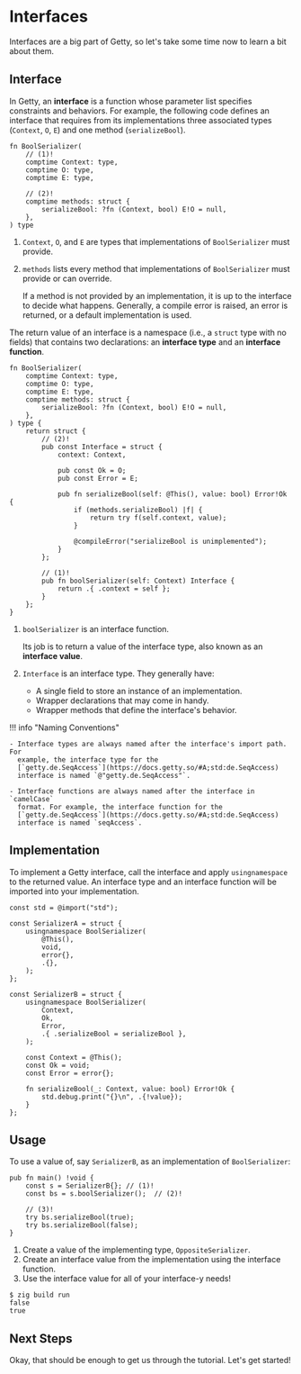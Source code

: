 # Interfaces

Interfaces are a big part of Getty, so let's take some time now to learn a bit about them.

## Interface

In Getty, an __interface__ is a function whose parameter list specifies
constraints and behaviors. For example, the following code defines an interface
that requires from its implementations three associated types (`Context`, `O`,
`E`) and one method (`serializeBool`).

```zig title="Zig code"
fn BoolSerializer(
    // (1)!
    comptime Context: type,
    comptime O: type,
    comptime E: type,

    // (2)!
    comptime methods: struct {
        serializeBool: ?fn (Context, bool) E!O = null,
    },
) type

```

1.  `Context`, `O`, and `E` are types that implementations of `BoolSerializer`
    must provide.

1.  `methods` lists every method that implementations of `BoolSerializer` must
    provide or can override.

    If a method is not provided by an implementation, it is up to the interface
    to decide what happens. Generally, a compile error is raised, an error is
    returned, or a default implementation is used.

The return value of an interface is a namespace (i.e., a `struct` type with no
fields) that contains two declarations: an __interface type__ and an
__interface function__.

```zig title="Zig code"
fn BoolSerializer(
    comptime Context: type,
    comptime O: type,
    comptime E: type,
    comptime methods: struct {
        serializeBool: ?fn (Context, bool) E!O = null,
    },
) type {
    return struct {
        // (2)!
        pub const Interface = struct {
            context: Context,

            pub const Ok = O;
            pub const Error = E;

            pub fn serializeBool(self: @This(), value: bool) Error!Ok {
                if (methods.serializeBool) |f| {
                    return try f(self.context, value);
                }

                @compileError("serializeBool is unimplemented");
            }
        };

        // (1)!
        pub fn boolSerializer(self: Context) Interface {
            return .{ .context = self };
        }
    };
}
```

1.  `boolSerializer` is an interface function.

    Its job is to return a value of the interface type, also known as an
    __interface value__.

1.  `Interface` is an interface type. They generally have:

      - A single field to store an instance of an implementation.
      - Wrapper declarations that may come in handy.
      - Wrapper methods that define the interface's behavior.

<!--The above annotations need to be ordered like they are to avoid weirdness-->
<!--with the second list element in the interface type annotation.-->

!!! info "Naming Conventions"

    - Interface types are always named after the interface's import path. For
      example, the interface type for the
      [`getty.de.SeqAccess`](https://docs.getty.so/#A;std:de.SeqAccess)
      interface is named `@"getty.de.SeqAccess"`.

    - Interface functions are always named after the interface in `camelCase`
      format. For example, the interface function for the
      [`getty.de.SeqAccess`](https://docs.getty.so/#A;std:de.SeqAccess)
      interface is named `seqAccess`.

## Implementation

To implement a Getty interface, call the interface and apply `usingnamespace`
to the returned value. An interface type and an interface function will be imported into
your implementation.

```zig title="Zig code"
const std = @import("std");

const SerializerA = struct {
    usingnamespace BoolSerializer(
        @This(),
        void,
        error{},
        .{},
    );
};

const SerializerB = struct {
    usingnamespace BoolSerializer(
        Context,
        Ok,
        Error,
        .{ .serializeBool = serializeBool },
    );

    const Context = @This();
    const Ok = void;
    const Error = error{};

    fn serializeBool(_: Context, value: bool) Error!Ok {
        std.debug.print("{}\n", .{!value});
    }
};
```

## Usage

To use a value of, say `SerializerB`, as an implementation of `BoolSerializer`:

```zig title="Zig code"
pub fn main() !void {
    const s = SerializerB{}; // (1)!
    const bs = s.boolSerializer();  // (2)!

    // (3)!
    try bs.serializeBool(true);
    try bs.serializeBool(false);
}
```

1. Create a value of the implementing type, `OppositeSerializer`.
1. Create an interface value from the implementation using the interface function.
1. Use the interface value for all of your interface-y needs!

```console title="Shell session"
$ zig build run
false
true
```

## Next Steps

Okay, that should be enough to get us through the tutorial. Let's get started!

<!--If you want to learn more about interfaces in Getty, check out the-->
<!--[Interfaces](/user-guide/design/interfaces/) page.-->

